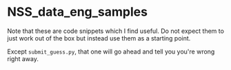 # NSS_data_eng_samples

Note that these are code snippets which I find useful.
Do not expect them to just work out of the box but instead use them as
a starting point.

Except `submit_guess.py`, that one will go ahead and tell you you're wrong right away.